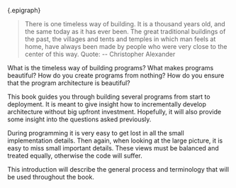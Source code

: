 {.epigraph}
> There is one timeless way of building.
> It is a thousand years old, and the same today as it has ever been.
> The great traditional buildings of the past, the villages and tents
> and temples in which man feels at home, have always been made by
> people who were very close to the center of this way.
Quote: -- Christopher Alexander

What is the timeless way of building programs?
What makes programs beautiful?
How do you create programs from nothing?
How do you ensure that the program architecture is beautiful?

This book guides you through building several programs from start to deployment.
It is meant to give insight how to incrementally develop architecture without
big upfront investment. Hopefully, it will also provide some insight into the
questions asked previously.

During programming it is very easy to get lost in all the small implementation
details. Then again, when looking at the large picture, it is easy to miss small
important details. These views must be balanced and treated equally, otherwise
the code will suffer.

This introduction will describe the general process and terminology that will be
used throughout the book.